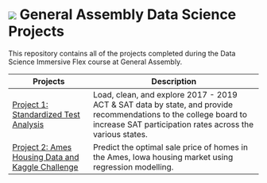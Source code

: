 # ![](https://ga-dash.s3.amazonaws.com/production/assets/logo-9f88ae6c9c3871690e33280fcf557f33.png) General Assembly Data Science Projects
This repository contains all of the projects completed during the Data Science Immersive Flex course at General Assembly.

| Projects      |Description    |
| ------------- |-------------|
| <a href="https://github.com/crushedmonster/GA_Projects/tree/master/project_1">Project 1: Standardized Test Analysis</a>| Load, clean, and explore 2017 - 2019 ACT & SAT data by state, and provide recommendations to the college board to increase SAT participation rates across the various states.|
| <a href="https://github.com/crushedmonster/GA_Projects/tree/master/project_2">Project 2: Ames Housing Data and Kaggle Challenge</a>| Predict the optimal sale price of homes in the Ames, Iowa housing market using regression modelling.|
